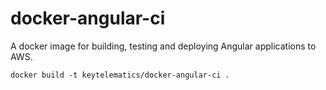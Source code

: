 # docker-angular-ci

A docker image for building, testing and deploying Angular applications to AWS.


```
docker build -t keytelematics/docker-angular-ci .
```
